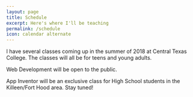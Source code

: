 ```yaml
---
layout: page
title: Schedule
excerpt: Here's where I'll be teaching
permalink: /schedule
icon: calendar alternate
---
```


I have several classes coming up in the summer of 2018 at Central Texas College. The classes will all be for teens and young adults.

Web Development will be open to the public.

App Inventor will be an exclusive class for High School students in the Killeen/Fort Hood area. Stay tuned!
